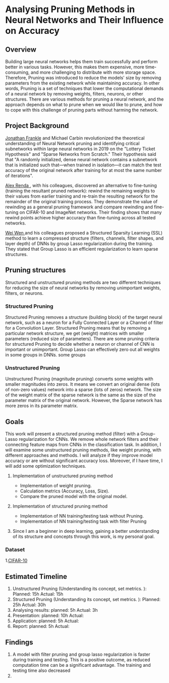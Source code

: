 # Analysing Pruning Methods in Neural Networks and Their Influence on Accuracy
## Overview

Building large neural networks helps them train successfully and perform better in various tasks. However, this makes them expensive, more time-consuming, and more challenging to distribute with more storage space. Therefore, Pruning was introduced to reduce the models' size by removing parameters from the existing network while maintaining accuracy. In other words, Pruning is a set of techniques that lower the computational demands of a neural network by removing weights, filters, neurons, or other structures.
There are various methods for pruning a neural network, and the approach depends on what to prune when we would like to prune, and how to cope with this challenge of pruning parts without harming the network.

## Project Background

[Jonathan Frankle](https://arxiv.org/pdf/1803.03635.pdf) and Michael Carbin revolutionized the theoretical understanding of Neural Network pruning and identifying critical subnetworks within large neural networks in 2019 on the "Lottery Ticket Hypothesis" and "Sparse Networks from Scratch." Their hypothesis said that "A randomly initialized, dense neural network contains a subnetwork
that is initialized such that—when trained in isolation—it can match the test accuracy of the original network after training for at most the same number of iterations".

[Alex Renda ](https://arxiv.org/pdf/2003.02389.pdf), with his colleagues, discovered an alternative to fine-tuning (training the resultant pruned network): rewind the remaining weights to their values from earlier training and re-train the resulting network for the remainder of the original training process. They demonstrate the value of rewinding as a general pruning framework and compare rewinding and fine-tuning on CIFAR-10 and ImageNet networks. Their finding shows that many rewind points achieve higher accuracy than fine-tuning across all tested networks.

[Wei Wen ](https://arxiv.org/pdf/1608.03665.pdf) and his colleagues proposed a Structured Sparsity Learning (SSL) method to learn a compressed structure  (filters, channels, filter shapes, and layer depth) of DNNs by group Lasso regularization during the training. They stated that Group Lasso is an efficient regularization to learn sparse structures.

## Pruning structures
Structured and unstructured pruning methods are two different techniques for reducing the size of neural networks by removing unimportant weights, filters, or neurons.

### Structured Pruning
Structured Pruning removes a structure (building block) of the target neural network, such as a neuron for a Fully Connected Layer or a Channel of filter for a Convolution Layer. Structured Pruning means that by removing a particular network structure, we get (weight) matrices with smaller parameters (reduced size of parameters). There are some pruning criteria for structured Pruning to decide whether a neuron or channel of CNN is important or unimportant. Group Lasso can effectively zero out all weights in some groups in DNNs.
some groups

### Unstructured Pruning
Unstructured Pruning (magnitude pruning) converts some weights with smaller magnitudes into zeros. It means we convert an original dense (lots of non-zero values) network into a sparse (lots of zeros) network. The size of the weight matrix of the sparse network is the same as the size of the parameter matrix of the original network. However, the Sparse network has more zeros in its parameter matrix.

## Goals
This work will present a structured pruning method (filter) with a Group-Lasso regularization for CNNs. We remove whole network filters and their connecting feature maps from CNNs in the classification task. In addition, I will examine some unstructured pruning methods, like weight pruning, with different approaches and methods. I will analyze if they improve model accuracy or are without significant accuracy loss. Moreover, if I have time, I will add some optimization techniques.

1. Implementation of unstructured pruning method 
      - Implementation of weight pruning.
      - Calculation metrics (Accuracy, Loss, Size).
      - Compare the pruned model with the original model.
2. Implementation of structured pruning method
      - Implementation of NN training/testing task without Pruning.
      - Implementation of NN training/testing task with filter Pruning
  
3. Since I am a beginner in deep learning, gaining a better understanding of its structure and concepts through this work, is my personal goal.        
       
### Dataset
1.[CIFAR-10](https://www.cs.toronto.edu/~kriz/cifar.html)

## Estimated Timeline
1. Unstructured Pruning (Understanding its concept, set metrics. ):    Planned: 15h    Actual: 15h
2. Structured Pruning (Understanding its concept, set metrics. ):      Planned: 25h    Actual: 30h
3. Analysing results:       planned: 5h     Actual: 3h
4. Presentation:            planned: 10h     Actual: 
5. Application:             planned: 5h     Actual: 
6. Report:                  planned: 5h     Actual:

## Findings
1. A model with filter pruning and group lasso regularization is faster during training and testing. This is a positive outcome, as reduced computation time can be a significant advantage. The training and testing time also decreased 
2. 

   


